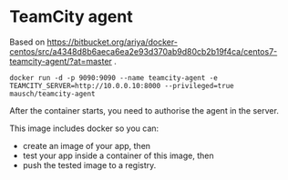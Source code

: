 # TeamCity agent

Based on https://bitbucket.org/ariya/docker-centos/src/a4348d8b6aeca6ea2e93d370ab9d80cb2b19f4ca/centos7-teamcity-agent/?at=master .

```
docker run -d -p 9090:9090 --name teamcity-agent -e TEAMCITY_SERVER=http://10.0.0.10:8000 --privileged=true mausch/teamcity-agent
```

After the container starts, you need to authorise the agent in the server.

This image includes docker so you can:

* create an image of your app, then 
* test your app inside a container of this image, then 
* push the tested image to a registry.

